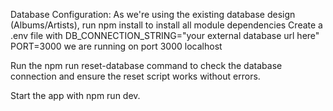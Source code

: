 Database Configuration:
As we're using the existing database design (Albums/Artists), run npm install to install all module dependencies
Create a .env file with 
DB_CONNECTION_STRING="your external database url here"
PORT=3000 
we are running on port 3000 localhost



Run the npm run reset-database command to check the database connection and ensure the reset script works without errors.

Start the app with npm run dev.
